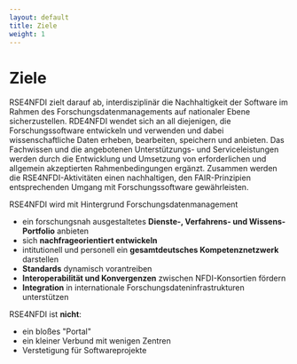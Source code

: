 ```yaml
---
layout: default
title: Ziele
weight: 1
---        
```


# Ziele

RSE4NFDI zielt darauf ab, interdisziplinär die Nachhaltigkeit der Software im Rahmen des Forschungsdatenmanagements auf nationaler Ebene sicherzustellen. RDE4NFDI wendet sich an all diejenigen, die Forschungssoftware entwickeln und verwenden und dabei wissenschaftliche Daten erheben, bearbeiten, speichern und anbieten. Das Fachwissen und die angebotenen Unterstützungs- und Serviceleistungen werden durch die Entwicklung und Umsetzung von erforderlichen und allgemein akzeptierten Rahmenbedingungen ergänzt. Zusammen werden die RSE4NFDI-Aktivitäten einen nachhaltigen, den FAIR-Prinzipien entsprechenden Umgang mit Forschungssoftware gewährleisten.

RSE4NFDI wird mit Hintergrund Forschungsdatenmanagement
- ein forschungsnah ausgestaltetes **Dienste-, Verfahrens- und Wissens-Portfolio** anbieten
- sich **nachfrageorientiert entwickeln**
- intitutionell und personell ein **gesamtdeutsches Kompetenznetzwerk** darstellen
- **Standards** dynamisch vorantreiben
- **Interoperabilität und Konvergenzen** zwischen NFDI-Konsortien fördern
- **Integration** in internationale Forschungsdateninfrastrukturen unterstützen

RSE4NFDI ist **nicht**:
- ein bloßes "Portal"
- ein kleiner Verbund mit wenigen Zentren
- Verstetigung für Softwareprojekte


